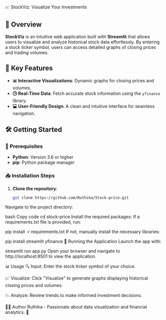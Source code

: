 
 📈 StockViz: Visualize Your Investments


## 🌟 Overview
**StockViz** is an intuitive web application built with **Streamlit** that allows users to visualize and analyze historical stock data effortlessly. By entering a stock ticker symbol, users can access detailed graphs of closing prices and trading volumes.

## 🚀 Key Features
- **📊 Interactive Visualizations**: Dynamic graphs for closing prices and volumes.
- **🕒 Real-Time Data**: Fetch accurate stock information using the `yfinance` library.
- **💻 User-Friendly Design**: A clean and intuitive interface for seamless navigation.

## 🛠️ Getting Started

### 🔧 Prerequisites
- **Python**: Version 3.6 or higher
- **pip**: Python package manager

### 📥 Installation Steps
1. **Clone the repository**:
   ```bash
   git clone https://github.com/Ruthika/Stock-price.git
Navigate to the project directory:

bash
Copy code
cd stock-price
Install the required packages: If a requirements.txt file is provided, run:


pip install -r requirements.txt
If not, manually install the necessary libraries:


pip install streamlit yfinance
🏃 Running the Application
Launch the app with:


streamlit run app.py
Open your browser and navigate to http://localhost:8501 to view the application.

📊 Usage
🔍 Input: Enter the stock ticker symbol of your choice.

📈 Visualize: Click "Visualize" to generate graphs displaying historical closing prices and volumes.

📉 Analyze: Review trends to make informed investment decisions.

👩‍💻 Author
Ruthika - Passionate about data visualization and financial analytics. 🌟
